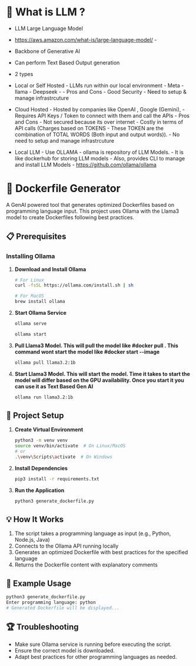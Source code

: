 # 🐳 What is LLM ? 

- LLM Large Language Model
- https://aws.amazon.com/what-is/large-language-model/
        - 
- Backbone of Generative AI
- Can perform Text Based Output generation
- 2 types
- Local or Self Hosted
        - LLMs run within our local environment
        - Meta - llama
        - Deepseek -
        - Pros and Cons
            - Good Security
            - Need to setup & manage infrastrcuture 
  
- Cloud Hosted
        - Hosted by companies like OpenAI , Google (Gemini),
        - Requires API Keys / Token to connect with them and call the APIs
        - Pros and Cons
            - Not secured because its over internet
            - Costly in terms of API calls (Charges based on TOKENS - These TOKEN are the combination of TOTAL WORDS (Both input and output words)).
            - No need to setup and manage infrastrcuture

- Local LLM 
        - Use OLLAMA
        - ollama is repository of LLM Models.
        - It is like dockerhub for storing LLM models
        - Also, provides CLI to manage and install LLM Models
        - https://github.com/ollama/ollama

# 🐳 Dockerfile Generator

A GenAI powered tool that generates optimized Dockerfiles based on programming language input. This project uses Ollama with the Llama3 model to create Dockerfiles following best practices.

## 📋 Prerequisites

### Installing Ollama

1. **Download and Install Ollama**
   ```bash
   # For Linux
   curl -fsSL https://ollama.com/install.sh | sh

   # For MacOS
   brew install ollama
   ```

2. **Start Ollama Service**
   ```bash
   ollama serve

   ollama start
   ```

3. **Pull Llama3 Model. This will pull the model like #docker pull <image>. This command wont start the model like #docker start --image <some-image>**
   ```bash
   ollama pull llama3.2:1b
   ```

4. **Start Llama3 Model. This will start the model. Time it takes to start the model will differ based on the GPU availability. Once you start it you can use it as Text Based Gen AI**
   ```bash
   ollama run llama3.2:1b
   ```

## 🚀 Project Setup

1. **Create Virtual Environment**
   ```bash
   python3 -m venv venv
   source venv/bin/activate  # On Linux/MacOS
   # or
   .\venv\Scripts\activate  # On Windows
   ```

2. **Install Dependencies**
   ```bash
   pip3 install -r requirements.txt
   ```

3. **Run the Application**
   ```bash
   python3 generate_dockerfile.py
   ```

## 💡 How It Works

1. The script takes a programming language as input (e.g., Python, Node.js, Java)
2. Connects to the Ollama API running locally
3. Generates an optimized Dockerfile with best practices for the specified language
4. Returns the Dockerfile content with explanatory comments

## 📝 Example Usage

```bash
python3 generate_dockerfile.py
Enter programming language: python
# Generated Dockerfile will be displayed...
```

## 🏆 Troubleshooting
- Make sure Ollama service is running before executing the script.
- Ensure the correct model is downloaded.
- Adapt best practices for other programming languages as needed.

